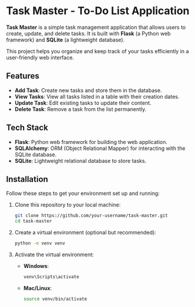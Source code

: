 # Task Master - To-Do List Application

**Task Master** is a simple task management application that allows users to create, update, and delete tasks. It is built with **Flask** (a Python web framework) and **SQLite** (a lightweight database).

This project helps you organize and keep track of your tasks efficiently in a user-friendly web interface.

## Features
- **Add Task**: Create new tasks and store them in the database.
- **View Tasks**: View all tasks listed in a table with their creation dates.
- **Update Task**: Edit existing tasks to update their content.
- **Delete Task**: Remove a task from the list permanently.

## Tech Stack
- **Flask**: Python web framework for building the web application.
- **SQLAlchemy**: ORM (Object Relational Mapper) for interacting with the SQLite database.
- **SQLite**: Lightweight relational database to store tasks.

## Installation

Follow these steps to get your environment set up and running:

1. Clone this repository to your local machine:
    ```bash
    git clone https://github.com/your-username/task-master.git
    cd task-master
    ```

2. Create a virtual environment (optional but recommended):
    ```bash
    python -m venv venv
    ```

3. Activate the virtual environment:
    - **Windows**: 
        ```bash
        venv\Scripts\activate
        ```
    - **Mac/Linux**: 
        ```bash
        source venv/bin/activate
        ```
